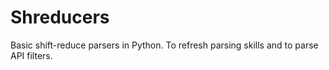 # Shreducers

Basic shift-reduce parsers in Python. To refresh parsing skills and to parse API filters.


